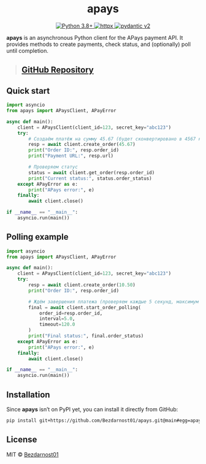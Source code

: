 <p align="center">
  <h1 align="center">apays</h1>
</p>

<p align="center">
  <a href="https://www.python.org/">
    <img src="https://img.shields.io/badge/python-3.8%2B-blue.svg" alt="Python 3.8+">
  </a>
  <a href="https://www.python-httpx.org/">
    <img src="https://img.shields.io/badge/httpx-%3E%3D0.24.0-blue.svg" alt="httpx">
  </a>
  <a href="https://pydantic.dev/">
    <img src="https://img.shields.io/badge/pydantic-v2-blue.svg" alt="pydantic v2">
  </a>
</p>


**apays** is an asynchronous Python client for the APays payment API. It provides methods to create payments, check status, and (optionally) poll until completion.

> ## [GitHub Repository](https://github.com/Bezdarnost01/apays)

## Quick start

```python
import asyncio
from apays import APaysClient, APayError

async def main():
    client = APaysClient(client_id=123, secret_key="abc123")
    try:
        # Создаём платёж на сумму 45.67 (будет сконвертировано в 4567 копеек)
        resp = await client.create_order(45.67)
        print("Order ID:", resp.order_id)
        print("Payment URL:", resp.url)

        # Проверяем статус
        status = await client.get_order(resp.order_id)
        print("Current status:", status.order_status)
    except APayError as e:
        print("APays error:", e)
    finally:
        await client.close()

if __name__ == "__main__":
    asyncio.run(main())
```

## Polling example

```python
import asyncio
from apays import APaysClient, APayError

async def main():
    client = APaysClient(client_id=123, secret_key="abc123")
    try:
        resp = await client.create_order(10.50)
        print("Order ID:", resp.order_id)

        # Ждём завершения платежа (проверяем каждые 5 секунд, максимум 2 минуты)
        final = await client.start_order_polling(
            order_id=resp.order_id,
            interval=5.0,
            timeout=120.0
        )
        print("Final status:", final.order_status)
    except APayError as e:
        print("APays error:", e)
    finally:
        await client.close()

if __name__ == "__main__":
    asyncio.run(main())
```


## Installation

Since **apays** isn’t on PyPI yet, you can install it directly from GitHub:

```bash
pip install git+https://github.com/Bezdarnost01/apays.git@main#egg=apays
```

## License

MIT © [Bezdarnost01](https://github.com/Bezdarnost01)
